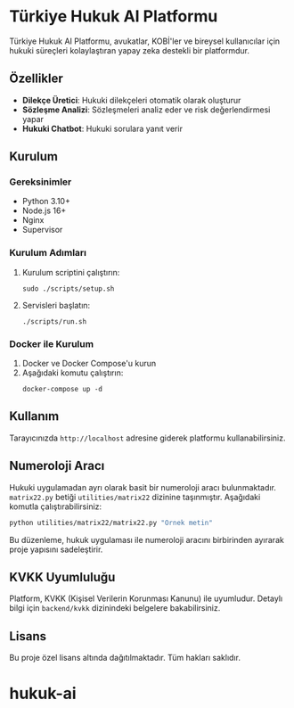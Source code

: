 # Türkiye Hukuk AI Platformu

Türkiye Hukuk AI Platformu, avukatlar, KOBİ'ler ve bireysel kullanıcılar için hukuki süreçleri kolaylaştıran yapay zeka destekli bir platformdur.

## Özellikler

- **Dilekçe Üretici**: Hukuki dilekçeleri otomatik olarak oluşturur
- **Sözleşme Analizi**: Sözleşmeleri analiz eder ve risk değerlendirmesi yapar
- **Hukuki Chatbot**: Hukuki sorulara yanıt verir

## Kurulum

### Gereksinimler

- Python 3.10+
- Node.js 16+
- Nginx
- Supervisor

### Kurulum Adımları

1. Kurulum scriptini çalıştırın:
   ```
   sudo ./scripts/setup.sh
   ```

2. Servisleri başlatın:
   ```
   ./scripts/run.sh
   ```

### Docker ile Kurulum

1. Docker ve Docker Compose'u kurun
2. Aşağıdaki komutu çalıştırın:
   ```
   docker-compose up -d
   ```

## Kullanım

Tarayıcınızda `http://localhost` adresine giderek platformu kullanabilirsiniz.

## Numeroloji Aracı

Hukuki uygulamadan ayrı olarak basit bir numeroloji aracı bulunmaktadır.
`matrix22.py` betiği `utilities/matrix22` dizinine taşınmıştır. Aşağıdaki
komutla çalıştırabilirsiniz:

```bash
python utilities/matrix22/matrix22.py "Ornek metin"
```

Bu düzenleme, hukuk uygulaması ile numeroloji aracını birbirinden ayırarak
proje yapısını sadeleştirir.

## KVKK Uyumluluğu

Platform, KVKK (Kişisel Verilerin Korunması Kanunu) ile uyumludur. Detaylı bilgi için `backend/kvkk` dizinindeki belgelere bakabilirsiniz.

## Lisans

Bu proje özel lisans altında dağıtılmaktadır. Tüm hakları saklıdır.
# hukuk-ai
